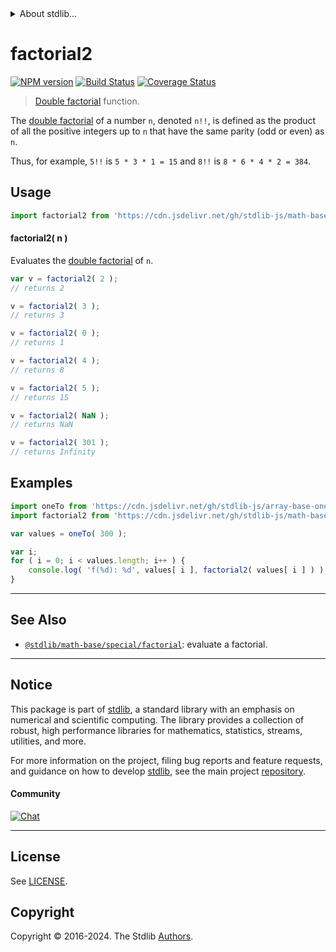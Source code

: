 <!--

@license Apache-2.0

Copyright (c) 2023 The Stdlib Authors.

Licensed under the Apache License, Version 2.0 (the "License");
you may not use this file except in compliance with the License.
You may obtain a copy of the License at

   http://www.apache.org/licenses/LICENSE-2.0

Unless required by applicable law or agreed to in writing, software
distributed under the License is distributed on an "AS IS" BASIS,
WITHOUT WARRANTIES OR CONDITIONS OF ANY KIND, either express or implied.
See the License for the specific language governing permissions and
limitations under the License.

-->


<details>
  <summary>
    About stdlib...
  </summary>
  <p>We believe in a future in which the web is a preferred environment for numerical computation. To help realize this future, we've built stdlib. stdlib is a standard library, with an emphasis on numerical and scientific computation, written in JavaScript (and C) for execution in browsers and in Node.js.</p>
  <p>The library is fully decomposable, being architected in such a way that you can swap out and mix and match APIs and functionality to cater to your exact preferences and use cases.</p>
  <p>When you use stdlib, you can be absolutely certain that you are using the most thorough, rigorous, well-written, studied, documented, tested, measured, and high-quality code out there.</p>
  <p>To join us in bringing numerical computing to the web, get started by checking us out on <a href="https://github.com/stdlib-js/stdlib">GitHub</a>, and please consider <a href="https://opencollective.com/stdlib">financially supporting stdlib</a>. We greatly appreciate your continued support!</p>
</details>

# factorial2

[![NPM version][npm-image]][npm-url] [![Build Status][test-image]][test-url] [![Coverage Status][coverage-image]][coverage-url] <!-- [![dependencies][dependencies-image]][dependencies-url] -->

> [Double factorial][double-factorial] function.

<section class="intro">

The [double factorial][double-factorial] of a number `n`, denoted `n!!`, is defined as the product of all the positive integers up to `n` that have the same parity (odd or even) as `n`.

Thus, for example, `5!!` is `5 * 3 * 1 = 15` and `8!!` is `8 * 6 * 4 * 2 = 384`.

</section>

<!-- /.intro -->



<section class="usage">

## Usage

```javascript
import factorial2 from 'https://cdn.jsdelivr.net/gh/stdlib-js/math-base-special-factorial2@deno/mod.js';
```

#### factorial2( n )

Evaluates the [double factorial][double-factorial] of `n`.

```javascript
var v = factorial2( 2 );
// returns 2

v = factorial2( 3 );
// returns 3

v = factorial2( 0 );
// returns 1

v = factorial2( 4 );
// returns 8

v = factorial2( 5 );
// returns 15

v = factorial2( NaN );
// returns NaN

v = factorial2( 301 );
// returns Infinity
```

</section>

<!-- /.usage -->

<section class="examples">

## Examples

<!-- eslint no-undef: "error" -->

```javascript
import oneTo from 'https://cdn.jsdelivr.net/gh/stdlib-js/array-base-one-to@deno/mod.js';
import factorial2 from 'https://cdn.jsdelivr.net/gh/stdlib-js/math-base-special-factorial2@deno/mod.js';

var values = oneTo( 300 );

var i;
for ( i = 0; i < values.length; i++ ) {
    console.log( 'f(%d): %d', values[ i ], factorial2( values[ i ] ) );
}
```

</section>

<!-- /.examples -->

<!-- Section for related `stdlib` packages. Do not manually edit this section, as it is automatically populated. -->

<section class="related">

* * *

## See Also

-   <span class="package-name">[`@stdlib/math-base/special/factorial`][@stdlib/math/base/special/factorial]</span><span class="delimiter">: </span><span class="description">evaluate a factorial.</span>

</section>

<!-- /.related -->

<!-- Section for all links. Make sure to keep an empty line after the `section` element and another before the `/section` close. -->


<section class="main-repo" >

* * *

## Notice

This package is part of [stdlib][stdlib], a standard library with an emphasis on numerical and scientific computing. The library provides a collection of robust, high performance libraries for mathematics, statistics, streams, utilities, and more.

For more information on the project, filing bug reports and feature requests, and guidance on how to develop [stdlib][stdlib], see the main project [repository][stdlib].

#### Community

[![Chat][chat-image]][chat-url]

---

## License

See [LICENSE][stdlib-license].


## Copyright

Copyright &copy; 2016-2024. The Stdlib [Authors][stdlib-authors].

</section>

<!-- /.stdlib -->

<!-- Section for all links. Make sure to keep an empty line after the `section` element and another before the `/section` close. -->

<section class="links">

[npm-image]: http://img.shields.io/npm/v/@stdlib/math-base-special-factorial2.svg
[npm-url]: https://npmjs.org/package/@stdlib/math-base-special-factorial2

[test-image]: https://github.com/stdlib-js/math-base-special-factorial2/actions/workflows/test.yml/badge.svg?branch=main
[test-url]: https://github.com/stdlib-js/math-base-special-factorial2/actions/workflows/test.yml?query=branch:main

[coverage-image]: https://img.shields.io/codecov/c/github/stdlib-js/math-base-special-factorial2/main.svg
[coverage-url]: https://codecov.io/github/stdlib-js/math-base-special-factorial2?branch=main

<!--

[dependencies-image]: https://img.shields.io/david/stdlib-js/math-base-special-factorial2.svg
[dependencies-url]: https://david-dm.org/stdlib-js/math-base-special-factorial2/main

-->

[chat-image]: https://img.shields.io/gitter/room/stdlib-js/stdlib.svg
[chat-url]: https://app.gitter.im/#/room/#stdlib-js_stdlib:gitter.im

[stdlib]: https://github.com/stdlib-js/stdlib

[stdlib-authors]: https://github.com/stdlib-js/stdlib/graphs/contributors

[umd]: https://github.com/umdjs/umd
[es-module]: https://developer.mozilla.org/en-US/docs/Web/JavaScript/Guide/Modules

[deno-url]: https://github.com/stdlib-js/math-base-special-factorial2/tree/deno
[umd-url]: https://github.com/stdlib-js/math-base-special-factorial2/tree/umd
[esm-url]: https://github.com/stdlib-js/math-base-special-factorial2/tree/esm
[branches-url]: https://github.com/stdlib-js/math-base-special-factorial2/blob/main/branches.md

[stdlib-license]: https://raw.githubusercontent.com/stdlib-js/math-base-special-factorial2/main/LICENSE

[double-factorial]: https://en.wikipedia.org/wiki/Double_factorial

<!-- <related-links> -->

[@stdlib/math/base/special/factorial]: https://github.com/stdlib-js/math-base-special-factorial/tree/deno

<!-- </related-links> -->

</section>

<!-- /.links -->
